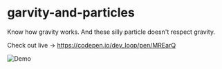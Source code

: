 # garvity-and-particles

Know how gravity works. And these silly particle doesn't respect gravity.

Check out live -> https://codepen.io/dev_loop/pen/MREarQ

![Demo](https://i.imgur.com/IopztpA.gif)
